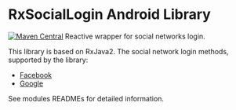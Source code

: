 # RxSocialLogin Android Library
[ ![Maven Central](https://maven-badges.herokuapp.com/maven-central/io.github.ackeecz/rx-social-login-core/badge.svg)](https://maven-badges.herokuapp.com/maven-central/io.github.ackeecz/rx-social-login-core)
Reactive wrapper for social networks login.

This library is based on RxJava2. The social network login methods, supported by the library:

- [Facebook](https://github.com/AckeeCZ/RxSocialLogin/tree/master/facebook)
- [Google](https://github.com/AckeeCZ/RxSocialLogin/tree/master/google)

See modules READMEs for detailed information.
